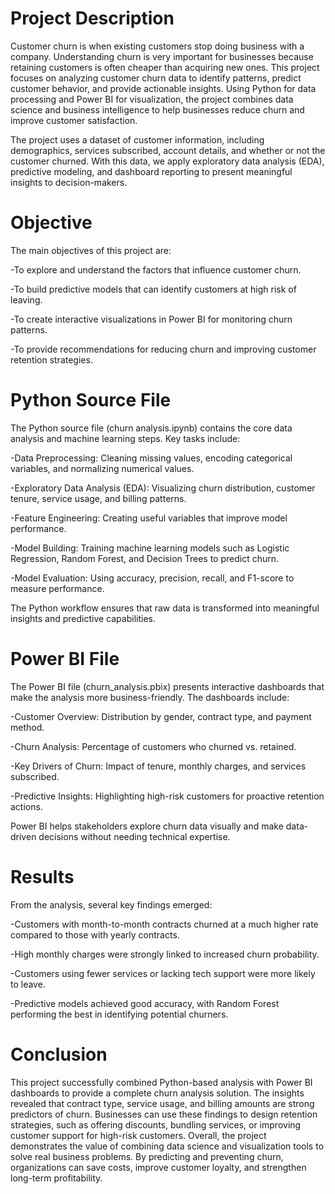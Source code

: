 <h1>Project Description</h1>

Customer churn is when existing customers stop doing business with a company. Understanding churn is very important for businesses because retaining customers is often cheaper than acquiring new ones. This project focuses on analyzing customer churn data to identify patterns, predict customer behavior, and provide actionable insights. Using Python for data processing and Power BI for visualization, the project combines data science and business intelligence to help businesses reduce churn and improve customer satisfaction.

The project uses a dataset of customer information, including demographics, services subscribed, account details, and whether or not the customer churned. With this data, we apply exploratory data analysis (EDA), predictive modeling, and dashboard reporting to present meaningful insights to decision-makers.

<h1>Objective</h1>

The main objectives of this project are:

  -To explore and understand the factors that influence customer churn.

  -To build predictive models that can identify customers at high risk of leaving.

  -To create interactive visualizations in Power BI for monitoring churn patterns.

  -To provide recommendations for reducing churn and improving customer retention strategies.

<h1>Python Source File</h1>

The Python source file (churn analysis.ipynb) contains the core data analysis and machine learning steps. Key tasks include:

  -Data Preprocessing: Cleaning missing values, encoding categorical variables, and normalizing numerical values.

  -Exploratory Data Analysis (EDA): Visualizing churn distribution, customer tenure, service usage, and billing patterns.

  -Feature Engineering: Creating useful variables that improve model performance.

  -Model Building: Training machine learning models such as Logistic Regression, Random Forest, and Decision Trees to predict churn.

  -Model Evaluation: Using accuracy, precision, recall, and F1-score to measure performance.

The Python workflow ensures that raw data is transformed into meaningful insights and predictive capabilities.

<h1>Power BI File</h1>

The Power BI file (churn_analysis.pbix) presents interactive dashboards that make the analysis more business-friendly. The dashboards include:

  -Customer Overview: Distribution by gender, contract type, and payment method.

  -Churn Analysis: Percentage of customers who churned vs. retained.

  -Key Drivers of Churn: Impact of tenure, monthly charges, and services subscribed.

  -Predictive Insights: Highlighting high-risk customers for proactive retention actions.

Power BI helps stakeholders explore churn data visually and make data-driven decisions without needing technical expertise.

<h1>Results</h1>

From the analysis, several key findings emerged:

  -Customers with month-to-month contracts churned at a much higher rate compared to those with yearly contracts.

  -High monthly charges were strongly linked to increased churn probability.

  -Customers using fewer services or lacking tech support were more likely to leave.

  -Predictive models achieved good accuracy, with Random Forest performing the best in identifying potential churners.

<h1>Conclusion</h1>

This project successfully combined Python-based analysis with Power BI dashboards to provide a complete churn analysis solution. The insights revealed that contract type, service usage, and billing amounts are strong predictors of churn. Businesses can use these findings to design retention strategies, such as offering discounts, bundling services, or improving customer support for high-risk customers.
Overall, the project demonstrates the value of combining data science and visualization tools to solve real business problems. By predicting and preventing churn, organizations can save costs, improve customer loyalty, and strengthen long-term profitability.
